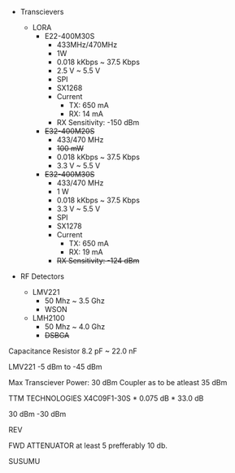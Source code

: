 * Transcievers
	* LORA
		* E22-400M30S
			* 433MHz/470MHz
			* 1W
			* 0.018 kKbps ~ 37.5 Kbps
			* 2.5 V ~ 5.5 V
			* SPI 
			* SX1268
			* Current
				* TX: 650 mA
				* RX: 14 mA
			* RX Sensitivity: -150 dBm
		* ~~E32-400M20S~~
			* 433/470 MHz
			* ~~100 mW~~
			* 0.018 kKbps ~ 37.5 Kbps
			* 3.3 V ~ 5.5 V
		* ~~E32-400M30S~~
			* 433/470 MHz
			* 1 W
			* 0.018 kKbps ~ 37.5 Kbps
			* 3.3 V ~ 5.5 V
			* SPI 
			* SX1278
			* Current
				* TX: 650 mA
				* RX: 19 mA
			* ~~RX Sensitivity: -124 dBm~~

* RF Detectors
	* LMV221
		* 50 Mhz ~ 3.5 Ghz
		* WSON
	* LMH2100
		* 50 Mhz ~ 4.0 Ghz
		* ~~DSBGA~~

Capacitance
Resistor
8.2 pF ~ 22.0 nF 


LMV221
-5 dBm to -45 dBm

Max Transciever Power: 30 dBm
Coupler as to be atleast 35 dBm

TTM TECHNOLOGIES
X4C09F1-30S
	* 0.075 dB
	* 33.0 dB

30 dBm
-30 dBm

REV

FWD
ATTENUATOR
at least 
5 prefferably 10 db.

SUSUMU